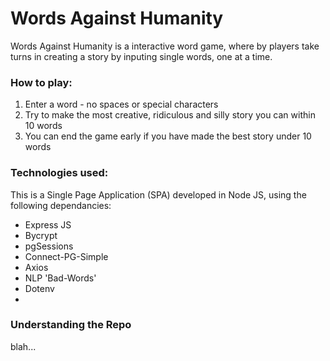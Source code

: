 <h1>Words Against Humanity</h1>

Words Against Humanity is a interactive word game, where by players take turns in creating a story by inputing single words, one at a time. 

<h3>How to play:</h3>
<ol>
    <li>Enter a word - no spaces or special characters</li>
    <li>Try to make the most creative, ridiculous and silly story you can within 10 words</li>
    <li>You can end the game early if you have made the best story under 10 words</li>
</ol> 

<h3>Technologies used:</h3>
This is a Single Page Application (SPA) developed in Node JS, using the following dependancies:

<ul>
    <li>Express JS</li>
    <li>Bycrypt</li>
    <li>pgSessions</li>
    <li>Connect-PG-Simple</li>
    <li>Axios</li>
    <li>NLP 'Bad-Words'</li>
    <li>Dotenv</li>
    <li></li>
</ul>

<h3>Understanding the Repo</h3>

blah...